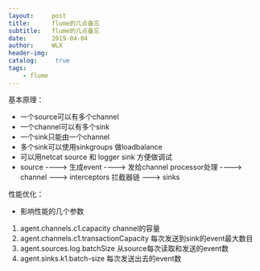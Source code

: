 ```yaml
---
layout:     post
title:      flume的几点备忘
subtitle:   flume的几点备忘
date:       2019-04-04
author:     WLX
header-img:  
catalog: 	 true
tags:
    - flume
---
```


基本原理：
 - 一个source可以有多个channel
 - 一个channel可以有多个sink
 - 一个sink只能由一个channel
 - 多个sink可以使用sinkgroups 做loadbalance
 - 可以用netcat source 和 logger sink 方便做调试
 - source ----> 生成event ----> 发给channel processor处理 ----> channel --->  interceptors 拦截器链 ---> sinks



性能优化：

- 影响性能的几个参数
1. agent.channels.c1.capacity  channel的容量
2. agent.channels.c1.transactionCapacity  每次发送到sink的event最大数目
3. agent.sources.log.batchSize  从source每次读取和发送的event数
4. agent.sinks.k1.batch-size  每次发送出去的event数